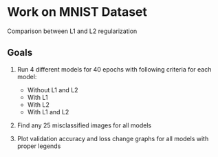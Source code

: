 # Work on MNIST Dataset
Comparison between L1 and L2 regularization

## Goals
1. Run 4 different models for 40 epochs with following criteria for each model:
   * Without L1 and L2
   * With L1
   * With L2
   * With L1 and L2
   
2. Find any 25 misclassified images for all models

3. Plot validation accuracy and loss change graphs for all models with proper legends
